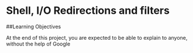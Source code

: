 # Shell, I/O Redirections and filters

##Learning Objectives

At the end of this project, you are expected to be able to explain to anyone, without the help of Google
